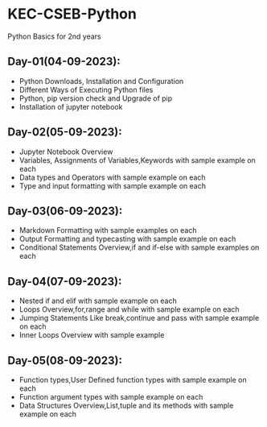 # KEC-CSEB-Python
Python Basics for 2nd years

## Day-01(04-09-2023):
  - Python Downloads, Installation and Configuration
  - Different Ways of Executing Python files
  - Python, pip version check and Upgrade of pip
  - Installation of jupyter notebook

## Day-02(05-09-2023):
  - Jupyter Notebook Overview
  - Variables, Assignments of Variables,Keywords with sample example on each
  - Data types and Operators with sample example on each
  - Type and input formatting with sample example on each

## Day-03(06-09-2023):
  - Markdown Formatting with sample examples on each
  - Output Formatting and typecasting with sample example on each
  - Conditional Statements Overview,if and if-else with sample examples on each

## Day-04(07-09-2023):
  - Nested if and elif with sample example on each
  - Loops Overview,for,range and while with sample example on each
  - Jumping Statements Like break,continue and pass with sample example on each
  - Inner Loops Overview with sample example

## Day-05(08-09-2023):
  - Function types,User Defined function types with sample example on each
  - Function argument types with sample example on each
  - Data Structures Overview,List,tuple and its methods with sample example on each
